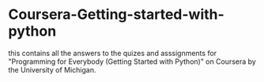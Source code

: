 # Coursera-Getting-started-with-python
this contains all the answers to the quizes and asssignments for "Programming for Everybody (Getting Started with Python)" on Coursera by the University of Michigan.
